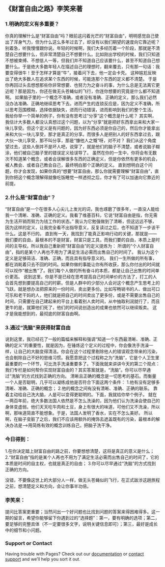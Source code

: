 ## 《财富自由之路》李笑来著



### 1.明确的定义有多重要？

你真的理解什么是“财富自由”吗？眼前这闪着光芒的“财富自由”，明明感觉自己使出了浑身气力，但为什么这么多年过去了，却没有以我们期望的速度向它靠近呢？
别着急，听我慢慢跟你说。年轻的时候啊，我们大多经历着一个阶段，那就是不清楚自己想要什么，但非常清楚自己不想要什么。比如刚出学校的时候，我们只知道不想被束缚、不想低人一等，但我们并不知道自己应该要什么，甚至不知道自己想要什么。于是绝大多数年轻人在描述自己的理想时，翻来覆去，只有那一句话：我要变得很牛！至于怎样才算是“牛”，接着问下去，他一定会卡壳。
这种尴尬反映出了绝大多数人在追求某个东西的时候，可能连那个东西的定义都不清楚。
于是你再回过头去想想那些你非常想要、也努力为之奋斗的事，为什么总是无法离它更近呢？那是因为，你还在做无头苍蝇似的飞行，你连你想要的究竟是什么都不知道啊。
如果脑子里的一个概念不准确，或者没有准确、正确的定义，那么我们必然没办法准确、正确地继续思考下去。进而产生的连锁反应是，因为定义不准确，所以思考范围模糊，选择依据缺失，进而行动错误，进而影响到我们的整个生活。
我给你举一个简单的例子，你有没有思考过“分享”这个概念是什么呢？
其实啊，我估计大多数人都没认真想过这个问题，以为“分享”就是把好东西拿出来和大家一块儿享受。但这个定义是有问题的，因为好东西必须是你自己的，然后你才能拿出来和大伙一块儿享受，那才是真正的分享。而很多人是把别人的好东西拿过去，跟大伙一块儿享受，那不叫分享，那是“慷他人之慨”呀，对不对？
我们从这个角度望过去，这些人倒并不是坏人吧，说穿了，就是他们的脑子不清楚，或者说脑子糊涂，他们被自己脑子里的错误定义给误导了。
虽然在你的一生中，你将会有无数次不知道某个概念，或者会误解很多东西的正确定义，但是你依然有更多的机会，被人教会、或者自己教会自己，最终明白那个正确的定义。
直到想明白这个问题，你才会发现，如果你真的“想要”财富自由，那么你就需要理解“财富自由”，直到你把这个概念理解得就像吃饭睡觉一样透彻之后，你才有了可以加速向它靠近的前提。

### 2.什么是“财富自由”？

“财富自由”是一个在很多人心尖儿上发光的词，我也琢磨了很多年，一直没人能给我一个清晰、准确、正确的定义。我看了维基百科，它说“财富自由是指，你无需为生活开销而努力为钱工作的状态。”
我认为它勉强做到了清晰，但这远远不够，因为这样的定义，让我完全看不出指导意义，反复读过之后，也不知道下一步该干什么。这是不行的。
直到有一天，我找到了能真正影响行动的关键，那就是——我们要的自由，最根本的不是财富，财富只是工具，而我们要的自由，本质上是时间的主导权。所以我自己重新把“财富自由”的定义提炼为：
所谓的“个人财富自由”，指的是某个人再也不用为了满足生活必需而出售自己的时间了。
我认为这个定义是足够简洁、准确、正确，而且具有指导意义的。
我们一生所做的所有事，都在消耗着只去不回的时间。如果你做的事能让你有所收获，那么你付出的时间就可以视作“被出售”了。我们每个人做的所有奋斗的本质，都是让自己出售的时间单价更高。
说到这里，你是不是已经在思考提高自己时间单价的方法了，打工的人会首先想到要提高自己的时薪。但是人群中的少部分人会对这个概念产生思考上的飞跃，就是想办法把原来的一份时间，卖出更多份。比如写畅销书的人、做出可口可乐和老干妈的人，他们就是把自己的时间卖出了更多份，或是不需要出售自己的时间，只需要在自己建起来的平台上看着别人卖时间，从中抽取利润就行了，而且更牛的是，就算他们死了，他们的时间说创造出的成果也依然可以继续贩卖。
这才是我能想到的，最彻底的财富自由啊。

### 3.通过“洗脑”来获得财富自由

说到这里，我已经花了一般的篇幅来解释和强调“知道一个东西最清晰、准确、正确的定义”的重要性，就是因为，在锤炼这个定义的过程中，你会像洗手洗澡一样，让自己的大脑变得清洁。你会在这个过程里剔除他人的错误观念带来的污染，也会剔除自己不好的思维习惯。我愿意把这个过程称之为“洗脑”，它是个人卫生里最重要的一个环节，可比洗手洗澡重要多了。下面我就来讲讲今天的第三个观点：我们专栏是如何帮你实现财富自由的？其实答案就是，“洗脑”。你可以尽早通过“洗脑”的方式找到正确的方向。
清晰且正确的概念是一切思考的基石。而衡量一个人是否聪明，几乎可以凝练成他是否符合下面这两个条件：
1.他有没有足够多清晰、准确、正确的概念；
2.他的概念之间有没有清晰、准确、正确的联系。
靠着主动给自己洗大脑，人是可以变得更聪明的。下面，我就给你举个例子。
就在一两百年前，绝大多数法国人依然是不怎么洗澡的，因为他们认为洗澡会使自己的身体变虚弱。他们天天吃牛肉和土豆，身上有很大的味道，可他们又不洗澡，所以啊，那味道简直不能想象。于是，法国人发明了香水，实在不怎么美好。
所以啊，在脑子变脏了之后，我们不应该用额外的掩饰去遮盖既有的污染，最根本的解决办法是—>用简练有效的概念训练自己，把脑子洗干净。

### 今日得到：

1.在你决定踏上财富自由的路之前，你要想想清楚，这将是真正的意义是什么；
2.“财富自由”指的是某个人再也不用为了满足生活必需而出售自己的时间了，它的本质是时间的自主权，也就是真正的自由；
3.你可以尽早通过“洗脑”的方式找到正确的方向。

没错，不要像这世上的大部分人一样，做无头苍蝇似的飞行，在正式跋涉这趟旅程之前，想清楚定义和方向，会让你事半功倍。

### 李笑来：

提问比答案更重要；当然问出一个好问题也比找到问题的答案来得困难得多。这一期的留言，希望你能够留下你遇到过的“选择题”：第一，要有明确的选项；第二，要足够的完整具体（不一定要很多文字，说明关键信息即可）；第三，最好是成长中的细节和小问题。

### Support or Contact

Having trouble with Pages? Check out our [documentation](https://docs.github.com/categories/github-pages-basics/) or [contact support](https://support.github.com/contact) and we’ll help you sort it out.

